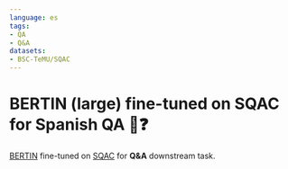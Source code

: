 ```yaml
---
language: es
tags:
- QA
- Q&A
datasets:
- BSC-TeMU/SQAC
---
```


# BERTIN (large) fine-tuned on **SQAC** for  Spanish **QA** 📖❓
[BERTIN](https://huggingface.co/flax-community/bertin-roberta-large-spanish) fine-tuned on [SQAC](https://huggingface.co/datasets/BSC-TeMU/SQAC) for **Q&A** downstream task.
